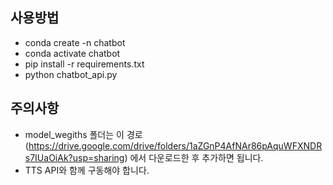 ## 사용방법
- conda create -n chatbot
- conda activate chatbot
- pip install -r requirements.txt
- python chatbot_api.py

## 주의사항
- model_wegiths 폴더는 이 경로(https://drive.google.com/drive/folders/1aZGnP4AfNAr86pAquWFXNDRs7IUaOiAk?usp=sharing) 에서 다운로드한 후 추가하면 됩니다.
- TTS API와 함께 구동해야 합니다.
